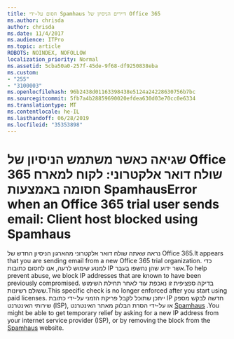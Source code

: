 ```yaml
---
title: חסום על-ידי Spamhaus דיירים הניסיון של Office 365
ms.author: chrisda
author: chrisda
ms.date: 11/4/2017
ms.audience: ITPro
ms.topic: article
ROBOTS: NOINDEX, NOFOLLOW
localization_priority: Normal
ms.assetid: 5cba50a0-257f-45de-9f68-df9250838eba
ms.custom:
- "255"
- "3100003"
ms.openlocfilehash: 96b2438d01163398438e5124a24228630756b7bc
ms.sourcegitcommit: 5fb7a4b28859690020efdea630d03e70cc0e6334
ms.translationtype: MT
ms.contentlocale: he-IL
ms.lasthandoff: 06/28/2019
ms.locfileid: "35353898"
---
```

# <a name="error-when-an-office-365-trial-user-sends-email-client-host-blocked-using-spamhaus"></a><span data-ttu-id="022ef-102">שגיאה כאשר משתמש הניסיון של Office 365 שולח דואר אלקטרוני: לקוח למארח חסומה באמצעות Spamhaus</span><span class="sxs-lookup"><span data-stu-id="022ef-102">Error when an Office 365 trial user sends email: Client host blocked using Spamhaus</span></span>

<span data-ttu-id="022ef-103">נראה שאתה שולח דואר אלקטרוני מהארגון הניסיון החדש של Office 365.</span><span class="sxs-lookup"><span data-stu-id="022ef-103">It appears that you are sending email from a new Office 365 trial organization.</span></span> <span data-ttu-id="022ef-104">כדי למנוע שימוש לרעה, אנו לחסום כתובות IP אשר ידוע שהן נחשפו בעבר.</span><span class="sxs-lookup"><span data-stu-id="022ef-104">To help prevent abuse, we block IP addresses that are known to have been previously compromised.</span></span> <span data-ttu-id="022ef-105">בדיקה ספציפית זו נאכפת עוד לאחר תחילת השימוש ששולם רשיונות.</span><span class="sxs-lookup"><span data-stu-id="022ef-105">This specific check is no longer enforced after you start using paid licenses.</span></span> <span data-ttu-id="022ef-106">ייתכן שתוכל לקבל פריקת הזמני על-ידי כתובת IP חדשה לבקש מספק שירותי האינטרנט (ISP), או על-ידי הסרת הבלוק מאתר האינטרנט [Spamhaus](https://go.microsoft.com/fwlink/p/?linkid=123245) .</span><span class="sxs-lookup"><span data-stu-id="022ef-106">You might be able to get temporary relief by asking for a new IP address from your internet service provider (ISP), or by removing the block from the [Spamhaus](https://go.microsoft.com/fwlink/p/?linkid=123245) website.</span></span>
